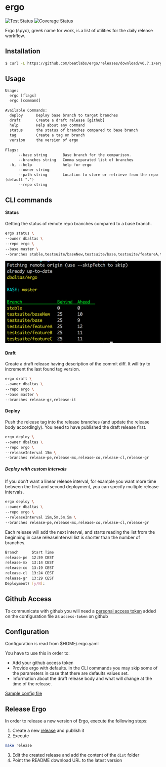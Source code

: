 # ergo

[![Test Status](https://github.com/beatlabs/ergo/workflows/tests/badge.svg)](https://github.com/beatlabs/ergo/actions?query=workflow%3Atests)
[![Coverage Status](https://coveralls.io/repos/github/beatlabs/ergo/badge.svg?branch=master)](https://coveralls.io/github/beatlabs/ergo?branch=master)

Ergo (έργο), greek name for work, is a list of utilities for the daily release workflow.

## Installation

```bash
$ curl -L https://github.com/beatlabs/ergo/releases/download/v0.7.1/ergo-0.7.1-darwin-amd64 --output ergo && chmod +x ergo && mv ergo /usr/local/bin/ergo
```

## Usage

```
Usage:
  ergo [flags]
  ergo [command]

Available Commands:
  deploy      Deploy base branch to target branches
  draft       Create a draft release [github]
  help        Help about any command
  status      the status of branches compared to base branch
  tag         Create a tag on branch
  version     the version of ergo

Flags:
      --base string       Base branch for the comparison.
      --branches string   Comma separated list of branches
  -h, --help              help for ergo
      --owner string
      --path string       Location to store or retrieve from the repo (default ".")
      --repo string
```

## CLI commands

#### Status

Getting the status of remote repo branches compared to a base branch.

```bash
ergo status \
--owner dbaltas \
--repo ergo \
--base master \
--branches stable,testsuite/baseNew,testsuite/base,testsuite/featureA,testsuite/featureB,testsuite/featureC
```

![ergo sample output](static/ergo-status.png)

#### Draft

Create a draft release having description of the commit diff. It will try to increment the last found tag version.

```bash
ergo draft \
--owner dbaltas \
--repo ergo \
--base master \
--branches release-gr,release-it
```

#### Deploy

Push the release tag into the release branches (and update the release body accordingly). You need to have published the draft release first.

```bash
ergo deploy \
--owner dbaltas \
--repo ergo \
--releaseInterval 15m \
--branches release-pe,release-mx,release-co,release-cl,release-gr
```

##### Deploy with custom intervals

If you don't want a linear release interval, for example you want more time between the first and second deployment, you can specify multiple release intervals.

```bash
ergo deploy \
--owner dbaltas \
--repo ergo \
--releaseInterval 15m,5m,5m,5m \
--branches release-pe,release-mx,release-co,release-cl,release-gr
```

Each release will add the next interval, and starts reading the list from the beginning in case releaseInterval list is shorter than the number of branches.

```bash
Branch      Start Time
release-pe  12:59 CEST
release-mx  13:14 CEST
release-co  13:19 CEST
release-cl  13:24 CEST
release-gr  13:29 CEST
Deployment? [y/N]:
```

## Github Access
To communicate with github you will need a [personal access token](https://github.com/settings/tokens) added on the configuration file as `access-token` on github

## Configuration
Configuration is read from $HOME/.ergo.yaml

You have to use this in order to:
- Add your github access token
- Provide ergo with defaults. In the CLI commands you may skip some of the parameters in case that there are defaults values set.
- Information about the draft release body and what will change at the time of the release.

[Sample config file](.ergo.yml.dist)

## Release Ergo

In order to release a new version of Ergo, execute the following steps:
1. Create a new [release](https://github.com/beatlabs/ergo/releases) and publish it
2. Execute 
```bash 
make release
````
3. Edit the created release and add the content of the `dist` folder
4. Point the README download URL to the latest version
